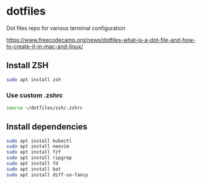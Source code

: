 # dotfiles
Dot files repo for various terminal configuration

https://www.freecodecamp.org/news/dotfiles-what-is-a-dot-file-and-how-to-create-it-in-mac-and-linux/

## Install ZSH
```bash
sudo apt install zsh
```

### Use custom .zshrc 
```bash
source ~/dotfiles/zsh/.zshrc
```

## Install dependencies
```bash
sudo apt install kubectl
sudo apt install neovim
sudo apt install fzf
sudo apt install ripgrep
sudo apt install fd
sudo apt install bat
sudo apt install diff-so-fancy
```
